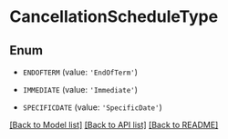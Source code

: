 # CancellationScheduleType


## Enum

* `ENDOFTERM` (value: `'EndOfTerm'`)

* `IMMEDIATE` (value: `'Immediate'`)

* `SPECIFICDATE` (value: `'SpecificDate'`)

[[Back to Model list]](../README.md#documentation-for-models) [[Back to API list]](../README.md#documentation-for-api-endpoints) [[Back to README]](../README.md)


